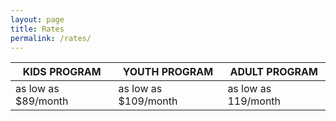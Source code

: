 ```yaml
---
layout: page
title: Rates
permalink: /rates/
---
```


| KIDS PROGRAM        | YOUTH PROGRAM        | ADULT PROGRAM       |
|---------------------|----------------------|---------------------|
| as low as $89/month | as low as $109/month | as low as 119/month |